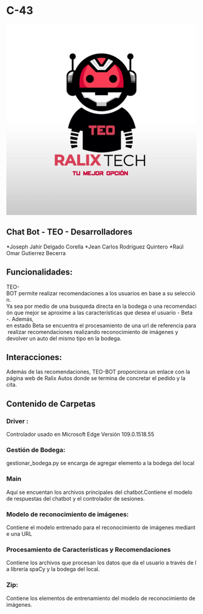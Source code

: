 # C-43

![TEO-BOT](/logos/teo.jpg)
## Chat Bot - TEO - Desarrolladores
*Joseph Jahir Delgado Corella 
*Jean Carlos Rodríguez Quintero
*Raúl Omar Gutierrez Becerra

 
## Funcionalidades: 

TEO-BOT permite realizar recomendaciones a los usuarios en base a su selección. 
Ya sea por medio de una busqueda directa en la bodega o una recomendación que mejor se aproxime a las características que desea el usuario - Beta -. 
Además, en estado Beta se encuentra el procesamiento de una url de referencia para realizar recomendaciones realizando reconocimiento de imágenes y devolver un auto del mismo tipo en la bodega.

## Interacciones: 
Además de las recomendaciones, TEO-BOT proporciona un enlace con la página web de Ralix Autos donde se termina de concretar el pedido y la cita. 

## Contenido de Carpetas 

### Driver :
Controlador usado en Microsoft Edge Versión 109.0.1518.55 

### Gestión de Bodega:
gestionar_bodega.py se encarga de agregar elemento a la bodega del local 

### Main 
Aquí se encuentan los archivos principales del chatbot.Contiene el modelo de respuestas del chatbot y el controlador de sesiones. 

### Modelo de reconocimiento de imágenes:
Contiene el modelo entrenado para el reconocimiento de imágenes mediante una URL 

### Procesamiento de Características y Recomendaciones 
Contiene los archivos que procesan los datos que da el usuario a través de la librería spaCy y la bodega del local. 

### Zip: 
Contiene los elementos de entrenamiento del modelo de reconocimiento de imágenes.